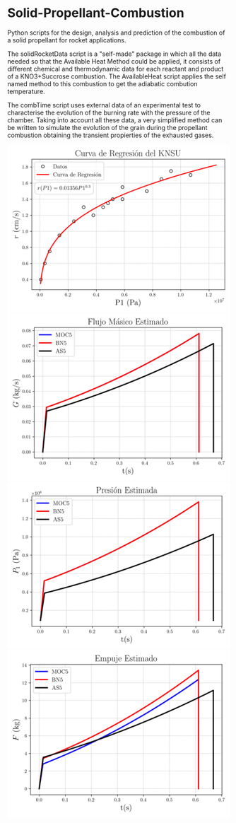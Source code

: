 # Solid-Propellant-Combustion
Python scripts for the design, analysis and prediction of the combustion of a solid propellant for rocket applications. 

The solidRocketData script is a "self-made" package in which all the data needed so that the Available Heat Method could be applied, it consists of different chemical and thermodynamic data for each reactant and product of a KNO3+Succrose combustion. The AvailableHeat script applies the self named method to this combustion to get the adiabatic combution temperature.

The combTime script uses external data of an experimental test to characterise the evolution of the burning rate with the pressure of the chamber. Taking into account all these data, a very simplified method can be written to simulate the evolution of the grain during the propellant combustion obtaining the transient propierties of the exhausted gases.


![alt text](https://github.com/marcosflz/Solid-Propellant-Combustion/blob/main/Images/Curva_Regresion_Interpolada.png)
![alt text](https://github.com/marcosflz/Solid-Propellant-Combustion/blob/main/Images/G_time.png)
![alt text](https://github.com/marcosflz/Solid-Propellant-Combustion/blob/main/Images/P1_time.png)
![alt text](https://github.com/marcosflz/Solid-Propellant-Combustion/blob/main/Images/T_time.png)
